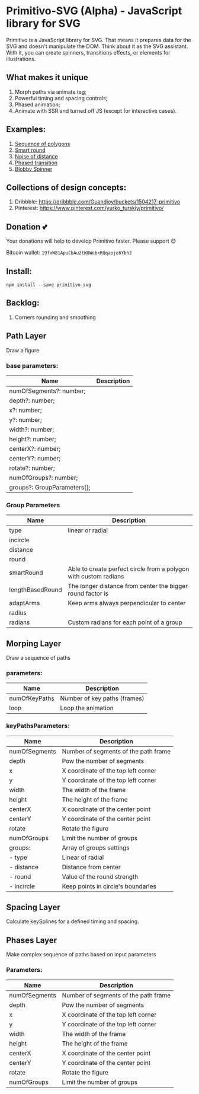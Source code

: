 # Primitivo-SVG (Alpha) - JavaScript library for SVG

Primitivo is a JavaScript library for SVG. That means it prepares data for the SVG and doesn't manipulate the DOM. Think about it as the SVG assistant. With it, you can create spinners, transitions effects, or elements for illustrations.

## What makes it unique

1. Morph paths via animate tag;
2. Powerful timing and spacing controls;
3. Phased animation;
4. Animate with SSR and turned off JS (except for interactive cases).

## Examples:

1. [Sequence of polygons](https://codesandbox.io/s/github/guandjoy/sequence-of-polygons)
2. [Smart round](https://codesandbox.io/s/github/guandjoy/smart-round)
3. [Noise of distance](https://codesandbox.io/s/github/guandjoy/noise-of-distance)
4. [Phased transition](https://codesandbox.io/s/github/guandjoy/phased-transition)
5. [Blobby Spinner](https://codesandbox.io/s/github/guandjoy/blobby-spinner)

## Collections of design concepts:

1. Dribbble: <https://dribbble.com/Guandjoy/buckets/1504217-primitivo>
2. Pinterest: <https://www.pinterest.com/yurko_turskiy/primitivo/>


## Donation :two_hearts:

Your donations will help to develop Primitivo faster. Please support :blush:

Bitcoin wallet: `19fxW81ApuCbAu2tW8WebxRQqaoje6YbhJ`


## Install:

```shell
npm install --save primitivo-svg
```

## Backlog:

1. Corners rounding and smoothing

## Path Layer

Draw a figure

### base parameters:

| Name                        | Description |
| --------------------------- | ----------- |
| numOfSegments?: number;     |             |
| depth?: number;             |             |
| x?: number;                 |             |
| y?: number;                 |             |
| width?: number;             |             |
| height?: number;            |             |
| centerX?: number;           |             |
| centerY?: number;           |             |
| rotate?: number;            |             |
| numOfGroups?: number;       |             |
| groups?: GroupParameters[]; |             |

### Group Parameters

| Name             | Description                                                      |
| ---------------- | ---------------------------------------------------------------- |
| type             | linear or radial                                                 |
| incircle         |
| distance         |
| round            |
| smartRound       | Able to create perfect circle from a polygon with custom radians |
| lengthBasedRound | The longer distance from center the bigger round factor is       |
| adaptArms        | Keep arms always perpendicular to center                         |
| radius           |
| radians          | Custom radians for each point of a group                         |

## Morping Layer

Draw a sequence of paths

### parameters:

| Name          | Description                  |
| ------------- | ---------------------------- |
| numOfKeyPaths | Number of key paths (frames) |
| loop          | Loop the animation           |

### keyPathsParameters:

| Name          | Description                          |
| ------------- | ------------------------------------ |
| numOfSegments | Number of segments of the path frame |
| depth         | Pow the number of segments           |
| x             | X coordinate of the top left corner  |
| y             | Y coordinate of the top left corner  |
| width         | The width of the frame               |
| height        | The height of the frame              |
| centerX       | X coordinate of the center point     |
| centerY       | Y coordinate of the center point     |
| rotate        | Rotate the figure                    |
| numOfGroups   | Limit the number of groups           |
| groups:       | Array of groups settings             |
| - type        | Linear of radial                     |
| - distance    | Distance from center                 |
| - round       | Value of the round strength          |
| - incircle    | Keep points in circle's boundaries   |

## Spacing Layer

Calculate keySplines for a defined timing and spacing.

## Phases Layer

Make complex sequence of paths based on input parameters

### Parameters:

| Name          | Description                          |
| ------------- | ------------------------------------ |
| numOfSegments | Number of segments of the path frame |
| depth         | Pow the number of segments           |
| x             | X coordinate of the top left corner  |
| y             | Y coordinate of the top left corner  |
| width         | The width of the frame               |
| height        | The height of the frame              |
| centerX       | X coordinate of the center point     |
| centerY       | Y coordinate of the center point     |
| rotate        | Rotate the figure                    |
| numOfGroups   | Limit the number of groups           |
